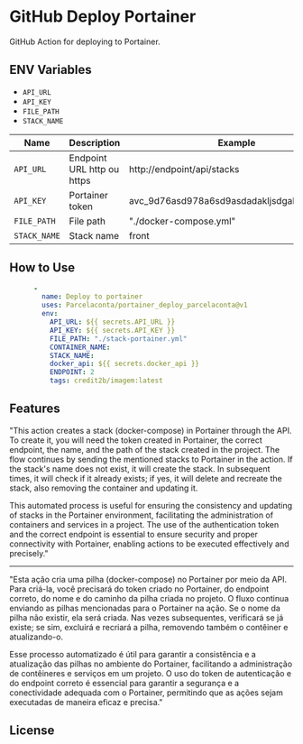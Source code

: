 # GitHub Deploy Portainer

GitHub Action for deploying to Portainer.

## ENV Variables

- `API_URL`
- `API_KEY`
- `FILE_PATH`
- `STACK_NAME`

| Name          | Description               | Example                           |
| ------------- | ------------------------- | --------------------------------- |
| `API_URL`     | Endpoint URL  http ou https            | http://endpoint/api/stacks        |
| `API_KEY`     | Portainer token           | avc_9d76asd978a6sd9asdadakljsdgaksdgasasd= |
| `FILE_PATH`   | File path                 | "./docker-compose.yml"            |
| `STACK_NAME`  | Stack name                | front                             |

## How to Use

```yaml
      -
        name: Deploy to portainer
        uses: Parcelaconta/portainer_deploy_parcelaconta@v1
        env:
          API_URL: ${{ secrets.API_URL }}
          API_KEY: ${{ secrets.API_KEY }}
          FILE_PATH: "./stack-portainer.yml"
          CONTAINER_NAME:    
          STACK_NAME: 
          docker_api: ${{ secrets.docker_api }}
          ENDPOINT: 2
          tags: credit2b/imagem:latest
```
## Features
"This action creates a stack (docker-compose) in Portainer through the API. To create it, you will need the token created in Portainer, the correct endpoint, the name, and the path of the stack created in the project. The flow continues by sending the mentioned stacks to Portainer in the action. If the stack's name does not exist, it will create the stack. In subsequent times, it will check if it already exists; if yes, it will delete and recreate the stack, also removing the container and updating it.

This automated process is useful for ensuring the consistency and updating of stacks in the Portainer environment, facilitating the administration of containers and services in a project. The use of the authentication token and the correct endpoint is essential to ensure security and proper connectivity with Portainer, enabling actions to be executed effectively and precisely."


---
"Esta ação cria uma pilha (docker-compose) no Portainer por meio da API. Para criá-la, você precisará do token criado no Portainer, do endpoint correto, do nome e do caminho da pilha criada no projeto. O fluxo continua enviando as pilhas mencionadas para o Portainer na ação. Se o nome da pilha não existir, ela será criada. Nas vezes subsequentes, verificará se já existe; se sim, excluirá e recriará a pilha, removendo também o contêiner e atualizando-o.

Esse processo automatizado é útil para garantir a consistência e a atualização das pilhas no ambiente do Portainer, facilitando a administração de contêineres e serviços em um projeto. O uso do token de autenticação e do endpoint correto é essencial para garantir a segurança e a conectividade adequada com o Portainer, permitindo que as ações sejam executadas de maneira eficaz e precisa."
## License